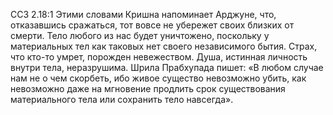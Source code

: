 ССЗ 2.18:1	Этими словами Кришна напоминает Арджуне, что, отказавшись сражаться, тот вовсе не убережет своих близких от смерти. Тело любого из нас будет уничтожено, поскольку у материальных тел как таковых нет своего независимого бытия. Страх, что кто-то умрет, порожден невежеством. Душа, истинная личность внутри тела, неразрушима. Шрила Прабхупада пишет: «В любом случае нам не о чем скорбеть, ибо живое существо невозможно убить, как невозможно даже на мгновение продлить срок существования материального тела или сохранить тело навсегда».